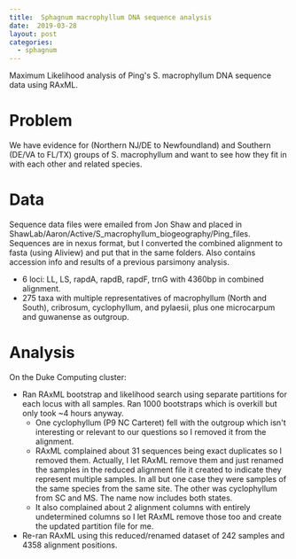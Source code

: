 ```yaml
---
title:  Sphagnum macrophyllum DNA sequence analysis
date:  2019-03-28
layout: post
categories:
  - sphagnum
---
```

Maximum Likelihood analysis of Ping's S. macrophyllum DNA sequence data using RAxML.

# Problem

We have evidence for (Northern NJ/DE to Newfoundland) and Southern (DE/VA to FL/TX) groups of S. macrophyllum and want to see how they fit in with each other and related species.

# Data

Sequence data files were emailed from Jon Shaw and placed in ShawLab/Aaron/Active/S_macrophyllum_biogeography/Ping_files. Sequences are in nexus format, but I converted the combined alignment to fasta (using Aliview) and put that in the same folders. Also contains accession info and results of a previous parsimony analysis.
  * 6 loci: LL, LS, rapdA, rapdB, rapdF, trnG with 4360bp in combined alignment.
  * 275 taxa with multiple representatives of macrophyllum (North and South), cribrosum, cyclophyllum, and pylaesii, plus one microcarpum and guwanense as outgroup.

# Analysis

On the Duke Computing cluster:
  * Ran RAxML bootstrap and likelihood search using separate partitions for each locus with all samples. Ran 1000 bootstraps which is overkill but only took ~4 hours anyway.
    - One cyclophyllum (P9 NC Carteret) fell with the outgroup which isn't interesting or relevant to our questions so I removed it from the alignment.
    - RAxML complained about 31 sequences being exact duplicates so I removed them. Actually, I let RAxML remove them and just renamed the samples in the reduced alignment file it created to indicate they represent multiple samples. In all but one case they were samples of the same species from the same site. The other was cyclophyllum from SC and MS. The name now includes both states.
    - It also complained about 2 alignment columns with entirely undetermined columns so I let RAxML remove those too and create the updated partition file for me.
  * Re-ran RAxML using this reduced/renamed dataset of 242 samples and 4358 alignment positions.
